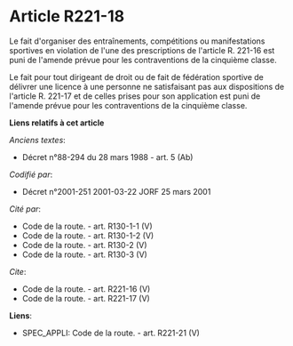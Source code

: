 # Article R221-18

Le fait d'organiser des entraînements, compétitions ou manifestations sportives en violation de l'une des prescriptions de
l'article R. 221-16 est puni de l'amende prévue pour les contraventions de la cinquième classe.

Le fait pour tout dirigeant de droit ou de fait de fédération sportive de délivrer une licence à une personne ne satisfaisant
pas aux dispositions de l'article R. 221-17 et de celles prises pour son application est puni de l'amende prévue pour les
contraventions de la cinquième classe.

**Liens relatifs à cet article**

_Anciens textes_:

  - Décret n°88-294 du 28 mars 1988 - art. 5 (Ab)

_Codifié par_:

  - Décret n°2001-251 2001-03-22 JORF 25 mars 2001

_Cité par_:

  - Code de la route. - art. R130-1-1 (V)
  - Code de la route. - art. R130-1-2 (V)
  - Code de la route. - art. R130-2 (V)
  - Code de la route. - art. R130-3 (V)

_Cite_:

  - Code de la route. - art. R221-16 (V)
  - Code de la route. - art. R221-17 (V)

**Liens**:

  - SPEC_APPLI: Code de la route. - art. R221-21 (V)
